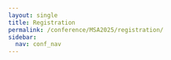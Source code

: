 ```yaml
---
layout: single
title: Registration
permalink: /conference/MSA2025/registration/
sidebar:
  nav: conf_nav
---
```


